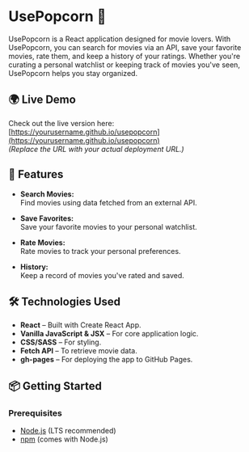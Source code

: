 # UsePopcorn 🍿

UsePopcorn is a React application designed for movie lovers. With UsePopcorn, you can search for movies via an API, save your favorite movies, rate them, and keep a history of your ratings. Whether you're curating a personal watchlist or keeping track of movies you've seen, UsePopcorn helps you stay organized.

## 🌍 Live Demo

Check out the live version here:  
[https://yourusername.github.io/usepopcorn](https://yourusername.github.io/usepopcorn)  
*(Replace the URL with your actual deployment URL.)*

## 🚀 Features

- **Search Movies:**  
  Find movies using data fetched from an external API.
  
- **Save Favorites:**  
  Save your favorite movies to your personal watchlist.
  
- **Rate Movies:**  
  Rate movies to track your personal preferences.
  
- **History:**  
  Keep a record of movies you've rated and saved.

## 🛠️ Technologies Used

- **React** – Built with Create React App.
- **Vanilla JavaScript & JSX** – For core application logic.
- **CSS/SASS** – For styling.
- **Fetch API** – To retrieve movie data.
- **gh-pages** – For deploying the app to GitHub Pages.

## 📦 Getting Started

### Prerequisites

- [Node.js](https://nodejs.org/) (LTS recommended)
- [npm](https://www.npmjs.com/) (comes with Node.js)
